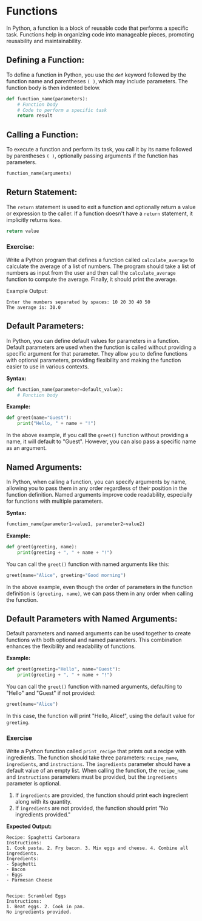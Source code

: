 # Functions

In Python, a function is a block of reusable code that performs a specific task. Functions help in organizing code into manageable pieces, promoting reusability and maintainability.

## Defining a Function:

To define a function in Python, you use the `def` keyword followed by the function name and parentheses `( )`, which may include parameters. The function body is then indented below.

```py
def function_name(parameters):
    # Function body
    # Code to perform a specific task
    return result
```

## Calling a Function:

To execute a function and perform its task, you call it by its name followed by parentheses `( )`, optionally passing arguments if the function has parameters.

```py
function_name(arguments)
```

## Return Statement:

The `return` statement is used to exit a function and optionally return a value or expression to the caller. If a function doesn't have a `return` statement, it implicitly returns `None`.

```py
return value
```

### Exercise:

Write a Python program that defines a function called `calculate_average` to calculate the average of a list of numbers. The program should take a list of numbers as input from the user and then call the `calculate_average` function to compute the average. Finally, it should print the average.

Example Output:

```shell
Enter the numbers separated by spaces: 10 20 30 40 50
The average is: 30.0
```

## Default Parameters:

In Python, you can define default values for parameters in a function. Default parameters are used when the function is called without providing a specific argument for that parameter. They allow you to define functions with optional parameters, providing flexibility and making the function easier to use in various contexts.

**Syntax:**

```py
def function_name(parameter=default_value):
    # Function body
```

**Example:**

```py
def greet(name="Guest"):
    print("Hello, " + name + "!")
```

In the above example, if you call the `greet()` function without providing a name, it will default to "Guest". However, you can also pass a specific name as an argument.

## Named Arguments:

In Python, when calling a function, you can specify arguments by name, allowing you to pass them in any order regardless of their position in the function definition. Named arguments improve code readability, especially for functions with multiple parameters.

**Syntax:**

```py
function_name(parameter1=value1, parameter2=value2)
```

**Example:**

```py
def greet(greeting, name):
    print(greeting + ", " + name + "!")
```

You can call the `greet()` function with named arguments like this:

```py
greet(name="Alice", greeting="Good morning")
```

In the above example, even though the order of parameters in the function definition is `(greeting, name)`, we can pass them in any order when calling the function.

## Default Parameters with Named Arguments:

Default parameters and named arguments can be used together to create functions with both optional and named parameters. This combination enhances the flexibility and readability of functions.

**Example:**

```py
def greet(greeting="Hello", name="Guest"):
    print(greeting + ", " + name + "!")
```

You can call the `greet()` function with named arguments, defaulting to "Hello" and "Guest" if not provided:

```py
greet(name="Alice")
```

In this case, the function will print "Hello, Alice!", using the default value for `greeting`.

### Exercise

Write a Python function called `print_recipe` that prints out a recipe with ingredients. The function should take three parameters: `recipe_name`, `ingredients`, and `instructions`. The `ingredients` parameter should have a default value of an empty list. When calling the function, the `recipe_name` and `instructions` parameters must be provided, but the `ingredients` parameter is optional.

1. If `ingredients` are provided, the function should print each ingredient along with its quantity.
2. If `ingredients` are not provided, the function should print "No ingredients provided."

**Expected Output:**

```shell
Recipe: Spaghetti Carbonara
Instructions:
1. Cook pasta. 2. Fry bacon. 3. Mix eggs and cheese. 4. Combine all ingredients.
Ingredients:
- Spaghetti
- Bacon
- Eggs
- Parmesan Cheese


Recipe: Scrambled Eggs
Instructions:
1. Beat eggs. 2. Cook in pan.
No ingredients provided.
```

